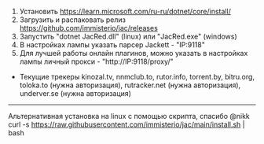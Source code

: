 1. Установить https://learn.microsoft.com/ru-ru/dotnet/core/install/
2. Загрузить и распаковать релиз https://github.com/immisterio/jac/releases
3. Запустить "dotnet JacRed.dll" (linux) или "JacRed.exe" (windows)
4. В настройках лампы указать парсер Jackett - "IP:9118"
5. Для лучшей работы онлайн плагинов, можно указать в настройках лампы личный прокси - "http://IP:9118/proxy/" 

* Текущие трекеры kinozal.tv, nnmclub.to, rutor.info, torrent.by, bitru.org, toloka.to (нужна авторизация), rutracker.net (нужна авторизация), underver.se (нужна авторизация)

***

Альтернативная установка на linux с помощью скрипта, спасибо @nikk
curl -s https://raw.githubusercontent.com/immisterio/jac/main/install.sh | bash

